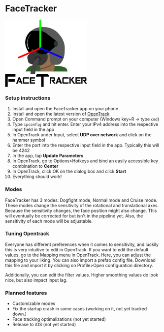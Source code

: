 # FaceTracker
<img src="https://github.com/Juulpy/FaceTracker/blob/gh-pages/path992.png" width="266" height="219">

### Setup instructions
1. Install and open the FaceTracker app on your phone
2. Install and open the latest version of [OpenTrack](https://github.com/opentrack/opentrack/releases)
3. Open Command prompt on your computer (Windows key+R -> type `cmd`)
4. Type `ipconfig` and hit enter. Enter your IPv4 address into the respective input field in the app
5. In OpenTrack under Input, select **UDP over network** and click on the hammer symbol
6. Enter the port into the respective input field in the app. Typically this will be 4242
7. In the app, tap **Update Parameters**
8. In OpenTrack, go to Options>Hotkeys and bind an easily accessible key combination to **Center**
9. In OpenTrack, click OK on the dialog box and click **Start**
10. Everything should work!

### Modes
FaceTracker has 3 modes: Dogfight mode, Normal mode and Cruise mode. These modes change the sensitivity of the rotational and translational axes. Because the sensitivity changes, the face position might also change. This will eventually be corrected for but isn't in the pipeline yet. Also, the sensitivity of each mode will be adjustable.

### Tuning Opentrack
Everyone has different preferences when it comes to sensitivity, and luckily this is very intuitive to edit in OpenTrack. If you want to edit the default values, go to the Mapping menu in OpenTrack. Here, you can adjust the mapping to your liking. You can also import a prefab config file. Download this file and import it by clicking on Profile>Open configuration directory.

Additionally, you can edit the filter values. Higher smoothing values do look nice, but also impact input lag. 

### Planned features
* Customizable modes
* Fix the startup crash in some cases (working on it, not yet tracked down.)
* Face tracking optimalizations (not yet started)
* Release to iOS (not yet started)
